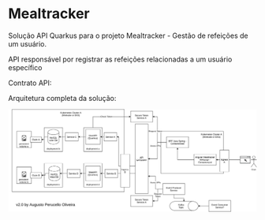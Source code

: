 # Mealtracker

Solução API Quarkus para o projeto Mealtracker - Gestão de refeições de um usuário.

API responsável por registrar as refeições relacionadas a um usuário específico

Contrato API:

Arquitetura completa da solução:

![alt text](https://github.com/augustoperucello/mealtracker/blob/master/23-set.png?raw=true)

